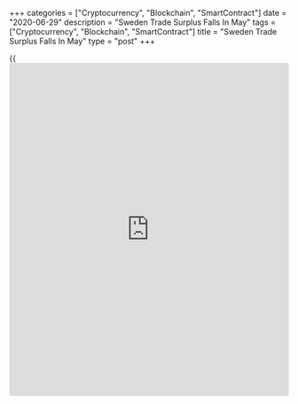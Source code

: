 +++
categories = ["Cryptocurrency", "Blockchain", "SmartContract"]
date = "2020-06-29"
description = "Sweden Trade Surplus Falls In May"
tags = ["Cryptocurrency", "Blockchain", "SmartContract"]
title = "Sweden Trade Surplus Falls In May"
type = "post"
+++

{{<iframe id="large-banner" src="https://www.bounty.group/#slide=6.0" width="100%" height="600" scrolling="no" style="border: 0px solid rgb(216, 221, 230); border-radius: 3px;">}}

Sweden's trade surplus decreased in May amid a fall in exports and
imports, figures from Statistics Sweden showed on Monday.

The trade surplus decreased to SEK 2.4 billion in May from SEK 6.1
billion in the same month last year. In April, the trade surplus was SEK
5.4 billion.

On an annual basis, exports declined 26.0 percent in May and imports
decreased 24.0 percent.

The non-EU trade balance showed a surplus of SEK 16.7 billion in May,
while the trade balance with EU revealed a deficit of SEK 14.3 billion.

On a seasonally adjusted basis, the trade surplus decreased to SEK 4.4
billion in May from SEK 4.7 billion in the previous month. In March, the
trade surplus was SEK 5.4 billion.

For comments and feedback [contact](https://www.playgroundfx.com/contact/): editorial@rtt[news](https://www.letsplayfx.com/blog/forex-news-website/).com

[Economic News][1]

 **What parts of the world are seeing the best (and worst) economic
performances lately? Click[here][2] to check out our [Econ Scorecard][2]
and find out! See up-to-the-moment [ranking](https://www.playgroundfx.com/blog/crypto-exchange-ranking/)s for the best and worst
performers in [GDP][3], [unemployment rate][4], [inflation][5] and much
more.**

   1. www.rtt[news](https://www.letsplayfx.com/blog/forex-news-website/).com/Content/EconomicNews.aspx
   2. www.rtt[news](https://www.letsplayfx.com/blog/forex-news-website/).com/economic-scorecard/world-rank/unemployment-rate/highest-performance.aspx
   3. www.rtt[news](https://www.letsplayfx.com/blog/forex-news-website/).com/economic-scorecard/world-rank/GDP/highest-performance.aspx
   4. www.rtt[news](https://www.letsplayfx.com/blog/forex-news-website/).com/economic-scorecard/world-rank/unemployment-rate/lowest-performance.aspx
   5. www.rtt[news](https://www.letsplayfx.com/blog/forex-news-website/).com/economic-scorecard/world-rank/CPI/highest-performance.aspx